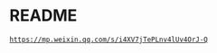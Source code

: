 # README

[`https://mp.weixin.qq.com/s/i4XV7jTePLnv4lUv4OrJ-Q`](https://mp.weixin.qq.com/s/i4XV7jTePLnv4lUv4OrJ-Q)
